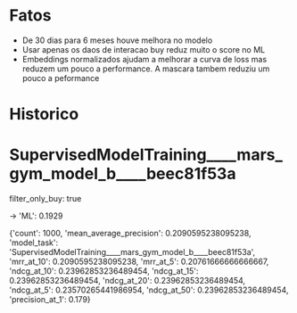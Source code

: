 
# Fatos

* De 30 dias para 6 meses houve melhora no modelo
* Usar apenas os daos de interacao buy reduz muito o score no ML
* Embeddings normalizados ajudam a melhorar a curva de loss mas reduzem um pouco a performance. A mascara tambem reduziu um pouco a peformance


# Historico


# SupervisedModelTraining____mars_gym_model_b____beec81f53a

filter_only_buy: true

-> 'ML': 0.1929	

{'count': 1000,
 'mean_average_precision': 0.2090595238095238,
 'model_task': 'SupervisedModelTraining____mars_gym_model_b____beec81f53a',
 'mrr_at_10': 0.2090595238095238,
 'mrr_at_5': 0.20761666666666667,
 'ndcg_at_10': 0.23962853236489454,
 'ndcg_at_15': 0.23962853236489454,
 'ndcg_at_20': 0.23962853236489454,
 'ndcg_at_5': 0.23570265441986954,
 'ndcg_at_50': 0.23962853236489454,
 'precision_at_1': 0.179}
